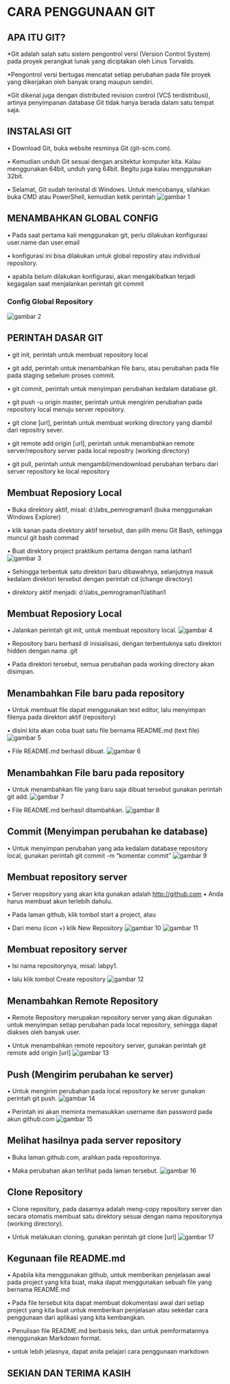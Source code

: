 
# CARA PENGGUNAAN GIT
## APA ITU GIT?
*Git adalah salah satu sistem pengontrol versi (Version Control System)
pada proyek perangkat lunak yang diciptakan oleh Linus Torvalds.

*Pengontrol versi bertugas mencatat setiap perubahan pada file
proyek yang dikerjakan oleh banyak orang maupun sendiri.

*Git dikenal juga dengan distributed revision control (VCS terdistribusi),
artinya penyimpanan database Git tidak hanya berada dalam satu
tempat saja.

## INSTALASI GIT

• Download Git, buka website resminya Git (git-scm.com).

• Kemudian unduh Git sesuai dengan arsitektur komputer kita. Kalau
menggunakan 64bit, unduh yang 64bit. Begitu juga kalau menggunakan 32bit.

• Selamat, Git sudah terinstal di Windows. Untuk mencobanya, silahkan
buka CMD atau PowerShell, kemudian ketik perintah
![gambar 1](screenshot/1.jpg)

## MENAMBAHKAN GLOBAL CONFIG

• Pada saat pertama kali menggunakan git, perlu dilakukan konfigurasi
user.name dan user.email

• konfigurasi ini bisa dilakukan untuk global repostiry atau individual
repository.

• apabila belum dilakukan konfigurasi, akan mengakibatkan terjadi kegagalan
saat menjalankan perintah git commit

### Config Global Repository
![gambar 2](screenshot/2.jpg)


## PERINTAH DASAR GIT

• git init, perintah untuk membuat repository local

• git add, perintah untuk menambahkan file baru, atau perubahan pada file
pada staging sebelum proses commit.

• git commit, perintah untuk menyimpan perubahan kedalam database git.

• git push -u origin master, perintah untuk mengirim perubahan pada
repository local menuju server repository.

• git clone [url], perintah untuk membuat working directory yang diambil dari
repositry sever.

• git remote add origin [url], perintah untuk menambahkan remote
server/repository server pada local repositry (working directory)

• git pull, perintah untuk mengambil/mendownload perubahan terbaru dari
server repository ke local repository

## Membuat Reposiory Local

• Buka direktory aktif, misal: d:\labs_pemrograman1 (buka
menggunakan Windows Explorer)

• klik kanan pada direktory aktif tersebut, dan pilih menu Git Bash,
sehingga muncul git bash commad

• Buat direktory project praktikum pertama dengan nama latihan1
![gambar 3](screenshot/3.jpg)

• Sehingga terbentuk satu direktori baru dibawahnya, selanjutnya
masuk kedalam direktori tersebut dengan perintah cd (change
directory)

• direktory aktif menjadi: d:\labs_pemrograman1\latihan1

## Membuat Reposiory Local

• Jalankan perintah git init, untuk membuat repository local.
![gambar 4](screenshot/4.jpg)

• Repository baru berhasil di inisialisasi, dengan terbentuknya satu
direktori hidden dengan nama .git

• Pada direktori tersebut, semua perubahan pada working directory
akan disimpan.

## Menambahkan File baru pada repository

• Untuk membuat file dapat menggunakan text editor, lalu menyimpan
filenya pada direktori aktif (repository)

• disini kita akan coba buat satu file bernama README.md (text file)
![gambar 5](screenshot/5.jpg)

• File README.md berhasil dibuat.
![gambar 6](screenshot/6.jpg)

## Menambahkan File baru pada repository

• Untuk menambahkan file yang baru saja dibuat tersebut gunakan
perintah git add.
![gambar 7](screenshot/7.jpg)

• File README.md berhasil ditambahkan.
![gambar 8](screenshot/8.jpg)

## Commit (Menyimpan perubahan ke database)

• Untuk menyimpan perubahan yang ada kedalam database repository
local, gunakan perintah git commit -m “komentar commit”
![gambar 9](screenshot/9.jpg)


## Membuat repository server

• Server reopsitory yang akan kita gunakan adalah http://github.com
• Anda harus membuat akun terlebih dahulu.

• Pada laman github, klik tombol start a project, atau

• Dari menu (icon +) klik New Repository
![gambar 10](screenshot/10.jpg)
![gambar 11](screenshot/11.jpg)

## Membuat repository server

• Isi nama repositorynya, misal: labpy1.

• lalu klik tombol Create repository
![gambar 12](screenshot/12.jpg)

## Menambahkan Remote Repository

• Remote Repository merupakan repository server yang akan
digunakan untuk menyimpan setiap perubahan pada local repository,
sehingga dapat diakses oleh banyak user.

• Untuk menambahkan remote repository server, gunakan perintah
git remote add origin [url]
![gambar 13](screenshot/13.jpg)

## Push (Mengirim perubahan ke server)

• Untuk mengirim perubahan pada local repository ke server gunakan
perintah git push.
![gambar 14](screenshot/14.jpg)

• Perintah ini akan meminta memasukkan username dan password
pada akun github.com
![gambar 15](screenshot/15.jpg)

## Melihat hasilnya pada server repository

• Buka laman github.com, arahkan pada repositorinya.

• Maka perubahan akan terlihat pada laman tersebut.
![gambar 16](screenshot/16.jpg)

## Clone Repository

• Clone repository, pada dasarnya adalah meng-copy repository server
dan secara otomatis membuat satu direktory sesuai dengan nama
repositorynya (working directory).

• Untuk melakukan cloning, gunakan perintah git clone [url]
![gambar 17](screenshot/17.jpg)

## Kegunaan file README.md

• Apabila kita menggunakan github, untuk memberikan penjelasan
awal pada project yang kita buat, maka dapat menggunakan sebuah
file yang bernama README.md

• Pada file tersebut kita dapat membuat dokumentasi awal dari setiap
project yang kita buat untuk memberikan penjelasan atau sekedar
cara penggunaan dari aplikasi yang kita kembangkan.

• Penulisan file README.md berbasis teks, dan untuk pemformatannya
menggunakan Markdown format.

• untuk lebih jelasnya, dapat anda pelajari cara penggunaan markdown



 ## SEKIAN DAN TERIMA KASIH


[def]: screenshot/1.jpg